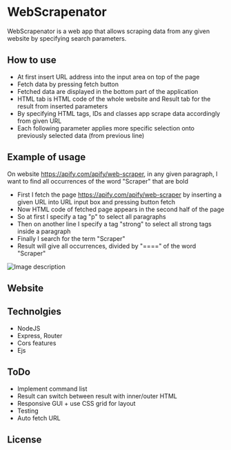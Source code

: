 # WebScrapenator

WebScrapenator is a web app that allows scraping data from any given website by specifying search parameters.

## How to use
* At first insert URL address into the input area on top of the page
* Fetch data by pressing fetch button
* Fetched data are displayed in the bottom part of the application
* HTML tab is HTML code of the whole website and Result tab for the result from inserted parameters
* By specifying HTML tags, IDs and classes app scrape data accordingly from given URL
* Each following parameter applies more specific selection onto previously selected data (from previous line)

## Example of usage

On website https://apify.com/apify/web-scraper, in any given paragraph,  I want to find all occurrences of the word "Scraper" that are bold

* First I fetch the page https://apify.com/apify/web-scraper by inserting a given URL into URL input box and pressing button fetch
* Now HTML code of fetched page appears in the second half of the page
* So at first I specify a tag "p" to select all paragraphs
* Then on another line I specify a tag "strong" to select all strong tags inside a paragraph
* Finally I search for the term "Scraper"
* Result will give all occurrences, divided by "====" of the word "Scraper"

![Image description](./GUI.png)

## Website

## Technolgies
- NodeJS
- Express, Router
- Cors features
- Ejs


## ToDo
* Implement command list
* Result can switch between result with inner/outer HTML
* Responsive GUI + use CSS grid for layout
* Testing
* Auto fetch URL


## License
